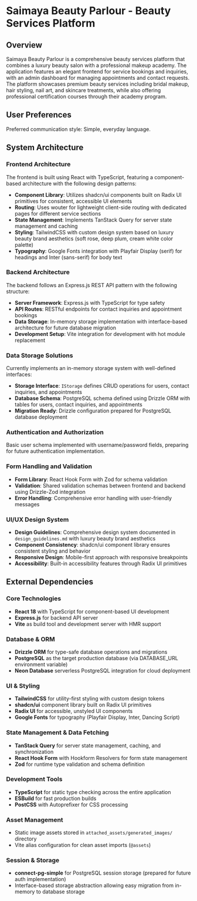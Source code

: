 # Saimaya Beauty Parlour - Beauty Services Platform

## Overview

Saimaya Beauty Parlour is a comprehensive beauty services platform that combines a luxury beauty salon with a professional makeup academy. The application features an elegant frontend for service bookings and inquiries, with an admin dashboard for managing appointments and contact requests. The platform showcases premium beauty services including bridal makeup, hair styling, nail art, and skincare treatments, while also offering professional certification courses through their academy program.

## User Preferences

Preferred communication style: Simple, everyday language.

## System Architecture

### Frontend Architecture
The frontend is built using React with TypeScript, featuring a component-based architecture with the following design patterns:
- **Component Library**: Utilizes shadcn/ui components built on Radix UI primitives for consistent, accessible UI elements
- **Routing**: Uses wouter for lightweight client-side routing with dedicated pages for different service sections
- **State Management**: Implements TanStack Query for server state management and caching
- **Styling**: TailwindCSS with custom design system based on luxury beauty brand aesthetics (soft rose, deep plum, cream white color palette)
- **Typography**: Google Fonts integration with Playfair Display (serif) for headings and Inter (sans-serif) for body text

### Backend Architecture
The backend follows an Express.js REST API pattern with the following structure:
- **Server Framework**: Express.js with TypeScript for type safety
- **API Routes**: RESTful endpoints for contact inquiries and appointment bookings
- **Data Storage**: In-memory storage implementation with interface-based architecture for future database migration
- **Development Setup**: Vite integration for development with hot module replacement

### Data Storage Solutions
Currently implements an in-memory storage system with well-defined interfaces:
- **Storage Interface**: `IStorage` defines CRUD operations for users, contact inquiries, and appointments
- **Database Schema**: PostgreSQL schema defined using Drizzle ORM with tables for users, contact inquiries, and appointments
- **Migration Ready**: Drizzle configuration prepared for PostgreSQL database deployment

### Authentication and Authorization
Basic user schema implemented with username/password fields, preparing for future authentication implementation.

### Form Handling and Validation
- **Form Library**: React Hook Form with Zod for schema validation
- **Validation**: Shared validation schemas between frontend and backend using Drizzle-Zod integration
- **Error Handling**: Comprehensive error handling with user-friendly messages

### UI/UX Design System
- **Design Guidelines**: Comprehensive design system documented in `design_guidelines.md` with luxury beauty brand aesthetics
- **Component Consistency**: shadcn/ui component library ensures consistent styling and behavior
- **Responsive Design**: Mobile-first approach with responsive breakpoints
- **Accessibility**: Built-in accessibility features through Radix UI primitives

## External Dependencies

### Core Technologies
- **React 18** with TypeScript for component-based UI development
- **Express.js** for backend API server
- **Vite** as build tool and development server with HMR support

### Database & ORM
- **Drizzle ORM** for type-safe database operations and migrations
- **PostgreSQL** as the target production database (via DATABASE_URL environment variable)
- **Neon Database** serverless PostgreSQL integration for cloud deployment

### UI & Styling
- **TailwindCSS** for utility-first styling with custom design tokens
- **shadcn/ui** component library built on Radix UI primitives
- **Radix UI** for accessible, unstyled UI components
- **Google Fonts** for typography (Playfair Display, Inter, Dancing Script)

### State Management & Data Fetching
- **TanStack Query** for server state management, caching, and synchronization
- **React Hook Form** with Hookform Resolvers for form state management
- **Zod** for runtime type validation and schema definition

### Development Tools
- **TypeScript** for static type checking across the entire application
- **ESBuild** for fast production builds
- **PostCSS** with Autoprefixer for CSS processing

### Asset Management
- Static image assets stored in `attached_assets/generated_images/` directory
- Vite alias configuration for clean asset imports (`@assets`)

### Session & Storage
- **connect-pg-simple** for PostgreSQL session storage (prepared for future auth implementation)
- Interface-based storage abstraction allowing easy migration from in-memory to database storage